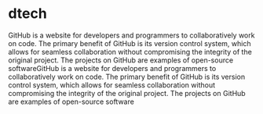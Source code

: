 # dtech
GitHub is a website for developers and programmers to collaboratively work on code. The primary benefit of GitHub is its version control system, which allows for seamless collaboration without compromising the integrity of the original project. The projects on GitHub are examples of open-source softwareGitHub is a website for developers and programmers to collaboratively work on code. The primary benefit of GitHub is its version control system, which allows for seamless collaboration without compromising the integrity of the original project. The projects on GitHub are examples of open-source software
